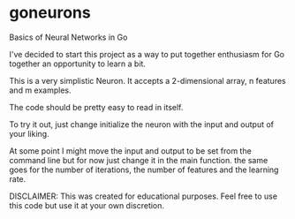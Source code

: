 # goneurons
Basics of Neural Networks in Go

I've decided to start this project as a way to put together enthusiasm for Go
together an opportunity to learn a bit.

This is a very simplistic Neuron. It accepts a 2-dimensional array, n features 
and m examples.

The code should be pretty easy to read in itself.

To try it out, just change initialize the neuron with the input and output of
your liking.

At some point I might move the input and output to be set from the command line
but for now just change it in the main function. the same goes for the number of
iterations, the number of features and the learning rate.

DISCLAIMER: This was created for educational purposes. Feel free to use this code
but use it at your own discretion.

